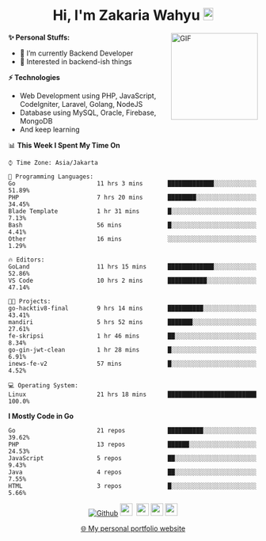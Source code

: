 <h1 align="center">Hi, I'm Zakaria Wahyu <img src="https://github.com/TheDudeThatCode/TheDudeThatCode/blob/master/Assets/Hi.gif" width="20px" height="25px"></h1>

<img align="right" alt="GIF" height="175px" src="https://www.nayakapratama.co.id/wp-content/uploads/2019/07/Website-Maintenance.gif" />

**✨ Personal Stuffs:**
- 🔭 I’m currently Backend Developer
- 🌱 Interested in backend-ish things

**⚡ Technologies**
- Web Development using PHP, JavaScript, CodeIgniter, Laravel, Golang, NodeJS
- Database using MySQL, Oracle, Firebase, MongoDB
- And keep learning

<!--START_SECTION:waka-->
📊 **This Week I Spent My Time On** 

```text
⌚︎ Time Zone: Asia/Jakarta

💬 Programming Languages: 
Go                       11 hrs 3 mins       █████████████░░░░░░░░░░░░   51.89% 
PHP                      7 hrs 20 mins       ████████░░░░░░░░░░░░░░░░░   34.45% 
Blade Template           1 hr 31 mins        █░░░░░░░░░░░░░░░░░░░░░░░░   7.13% 
Bash                     56 mins             █░░░░░░░░░░░░░░░░░░░░░░░░   4.41% 
Other                    16 mins             ░░░░░░░░░░░░░░░░░░░░░░░░░   1.29%

🔥 Editors: 
GoLand                   11 hrs 15 mins      █████████████░░░░░░░░░░░░   52.86% 
VS Code                  10 hrs 2 mins       ███████████░░░░░░░░░░░░░░   47.14%

🐱‍💻 Projects: 
go-hacktiv8-final        9 hrs 14 mins       ██████████░░░░░░░░░░░░░░░   43.41% 
mandiri                  5 hrs 52 mins       ███████░░░░░░░░░░░░░░░░░░   27.61% 
fe-skripsi               1 hr 46 mins        ██░░░░░░░░░░░░░░░░░░░░░░░   8.34% 
go-gin-jwt-clean         1 hr 28 mins        █░░░░░░░░░░░░░░░░░░░░░░░░   6.91% 
inews-fe-v2              57 mins             █░░░░░░░░░░░░░░░░░░░░░░░░   4.52%

💻 Operating System: 
Linux                    21 hrs 18 mins      █████████████████████████   100.0%

```

**I Mostly Code in Go** 

```text
Go                       21 repos            ██████████░░░░░░░░░░░░░░░   39.62% 
PHP                      13 repos            ██████░░░░░░░░░░░░░░░░░░░   24.53% 
JavaScript               5 repos             ██░░░░░░░░░░░░░░░░░░░░░░░   9.43% 
Java                     4 repos             ██░░░░░░░░░░░░░░░░░░░░░░░   7.55% 
HTML                     3 repos             █░░░░░░░░░░░░░░░░░░░░░░░░   5.66%

```



<!--END_SECTION:waka-->

<p align="center">
<a href="https://github.com/zakariawahyu" target="_blank"><img alt="Github" src="https://img.shields.io/badge/GitHub-%2312100E.svg?&style=for-the-badge&logo=Github&logoColor=white" /></a>
<a href="https://www.twitter.com/_zakariawahyu"><img src="https://img.shields.io/badge/twitter-%231DA1F2.svg?&style=for-the-badge&logo=twitter&logoColor=white" height=25></a> 
<a href="https://www.linkedin.com/in/zakariawahyu"><img src="https://img.shields.io/badge/linkedin-%230077B5.svg?&style=for-the-badge&logo=linkedin&logoColor=white" height=25></a> 
<a href="https://www.instagram.com/_zakariawahyu"><img src="https://img.shields.io/badge/instagram-%23E4405F.svg?&style=for-the-badge&logo=instagram&logoColor=white" height=25></a>
<a href="https://medium.com/@zakariawahyu"><img src="https://img.shields.io/badge/Medium-12100E?style=for-the-badge&logo=medium&logoColor=white" height=25></a>
</p>
<p align="center"><a href="https://www.zakariawahyu.com" target="_blank">🌐 My personal portfolio website</a></p>
